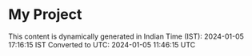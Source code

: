 # My Project

This content is dynamically generated in Indian Time (IST): 2024-01-05 17:16:15 IST
Converted to UTC: 2024-01-05 11:46:15 UTC

